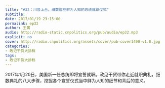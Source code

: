 ```yaml
---
title: "#32：川普上台，细数那些鲜为人知的总统就职仪式"
subtitle: 
date: 2017/01/19 23:15:00
permalink: ep32
author: 王菁
audio: http://radio-static.cnpolitics.org/pub/audio/ep32.mp3
explicit: no
cover: http://radio.cnpolitics.org/assets/cover/pub-cover1400-v1.0.jpg
categories:
- 政记干货大排档
tags:
- 政记干货大排档
---
```


2017年1月20日，美国新一任总统即将宣誓就职。政见干货带你走近就职典礼，细数典礼的八大步骤，挖掘各个宣誓仪式当中鲜为人知的细节和背后的意义。